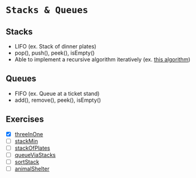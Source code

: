 # `Stacks & Queues`

## Stacks
- LIFO (ex. Stack of dinner plates)
- pop(), push(), peek(), isEmpty()
- Able to implement a recursive algorithm iteratively (ex. [this algorithm](https://github.com/rjbernaldo/katalog/blob/master/exercises/recursive-to-iterative.js))

## Queues
- FIFO (ex. Queue at a ticket stand)
- add(), remove(), peek(), isEmpty()

## Exercises
- [x] [threeInOne](https://github.com/rjbernaldo/katalog/blob/master/exercises/stacks-and-queues/ex1.js)
- [ ] [stackMin](https://github.com/rjbernaldo/katalog/blob/master/exercises/stacks-and-queues/ex2.js)
- [ ] [stackOfPlates](https://github.com/rjbernaldo/katalog/blob/master/exercises/stacks-and-queues/ex3.js)
- [ ] [queueViaStacks](https://github.com/rjbernaldo/katalog/blob/master/exercises/stacks-and-queues/ex4.js)
- [ ] [sortStack](https://github.com/rjbernaldo/katalog/blob/master/exercises/stacks-and-queues/ex5.js)
- [ ] [animalShelter](https://github.com/rjbernaldo/katalog/blob/master/exercises/stacks-and-queues/ex6.js)
